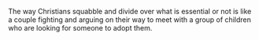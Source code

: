 The way Christians squabble and divide over what is essential or not is like a couple fighting and arguing on their way to meet with a group of children who are looking for someone to adopt them.
